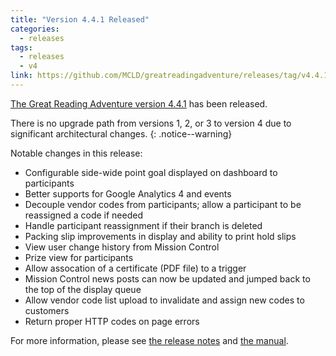 ```yaml
---
title: "Version 4.4.1 Released"
categories:
  - releases
tags:
  - releases
  - v4
link: https://github.com/MCLD/greatreadingadventure/releases/tag/v4.4.1
---
```


[The Great Reading Adventure version 4.4.1](https://github.com/MCLD/greatreadingadventure/releases/tag/v4.4.1) has been released.

There is no upgrade path from versions 1, 2, or 3 to version 4 due to significant architectural changes.
{: .notice--warning}

Notable changes in this release:

- Configurable side-wide point goal displayed on dashboard to participants
- Better supports for Google Analytics 4 and events
- Decouple vendor codes from participants; allow a participant to be reassigned a code if needed
- Handle participant reassignment if their branch is deleted
- Packing slip improvements in display and ability to print hold slips
- View user change history from Mission Control
- Prize view for participants
- Allow assocation of a certificate (PDF file) to a trigger
- Mission Control news posts can now be updated and jumped back to the top of the display queue
- Allow vendor code list upload to invalidate and assign new codes to customers
- Return proper HTTP codes on page errors

For more information, please see [the release notes](https://github.com/MCLD/greatreadingadventure/releases/tag/v4.4.1) and [the manual](http://manual.greatreadingadventure.com/en/v4.4.0/).
